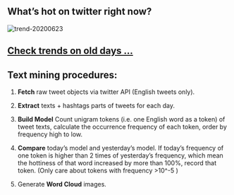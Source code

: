 ## What’s hot on twitter right now?

![trend-20200623][wordcloud]

[wordcloud]: https://raw.githubusercontent.com/xdqc/tweet-trend-everyday/master/word-cloud/trend-20200623.png?token=AF5V4P7ADR6KQBZ4CEDTNIK6AXRMU "trend-20200623"

## [Check trends on old days ...](https://github.com/xdqc/tweet-trend-everyday/tree/master/word-cloud)

## Text mining procedures:

1. **Fetch** raw tweet objects via twitter API (English tweets only).

2. **Extract** texts + hashtags parts of tweets for each day.

3. **Build Model** Count unigram tokens (i.e. one English word as a token) of tweet texts, calculate the occurrence frequency of each token, order by frequency high to low.

4. **Compare** today’s model and yesterday’s model. If today’s frequency of one token is higher than 2 times of yesterday’s frequency, which mean the hottiness of that word increased by more than 100%, record that token. (Only care about tokens with frequency >10^-5 )

5. Generate **Word Cloud** images.
